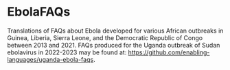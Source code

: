# EbolaFAQs
Translations of FAQs about Ebola developed for various African outbreaks in Guinea, Liberia, Sierra Leone, and the Democratic Republic of Congo between 2013 and 2021.
FAQs produced for the Uganda outbreak of Sudan ebolavirus in 2022-2023 may be found at: https://github.com/enabling-languages/uganda-ebola-faqs.
